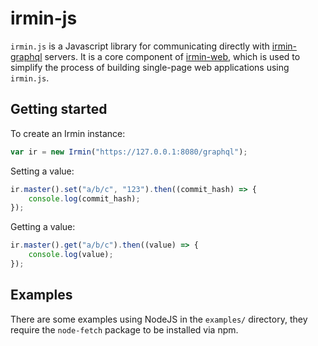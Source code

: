 # irmin-js

`irmin.js` is a Javascript library for communicating directly with [irmin-graphql](https://github.com/andreas/irmin-graphql) servers. It is a core component of [irmin-web](https://github.com/zshipko/irmin-web), which is used to simplify the process of building single-page web applications using `irmin.js`.

## Getting started

To create an Irmin instance:

```javascript
var ir = new Irmin("https://127.0.0.1:8080/graphql");
```

Setting a value:

```javascript
ir.master().set("a/b/c", "123").then((commit_hash) => {
    console.log(commit_hash);
});
```

Getting a value:

```javascript
ir.master().get("a/b/c").then((value) => {
    console.log(value);
});
```

## Examples

There are some examples using NodeJS in the `examples/` directory, they require the `node-fetch` package to be installed via npm.
